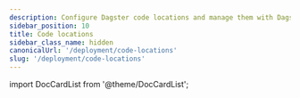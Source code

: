 ```yaml
---
description: Configure Dagster code locations and manage them with Dagster definitions.
sidebar_position: 10
title: Code locations
sidebar_class_name: hidden
canonicalUrl: '/deployment/code-locations'
slug: '/deployment/code-locations'
---
```


import DocCardList from '@theme/DocCardList';

<DocCardList />
